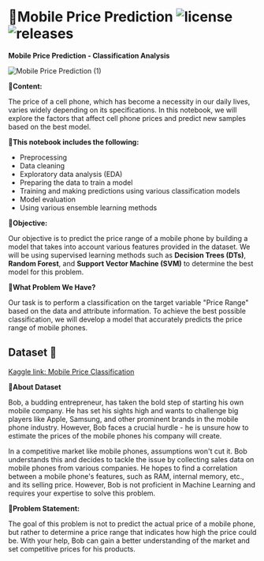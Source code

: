 # 📱Mobile Price Prediction ![license](https://img.shields.io/github/license/alifrmf/Country-Profiling-Using-PCA-and-Clustering.svg) ![releases](https://img.shields.io/github/release/alifrmf/Country-Profiling-Using-PCA-and-Clustering.svg)

**Mobile Price Prediction - Classification Analysis**

![Mobile Price Prediction (1)](https://user-images.githubusercontent.com/105715834/233460210-ecc98641-03a6-45c7-9e22-57d2872d5699.gif)

**📱Content:** 

The price of a cell phone, which has become a necessity in our daily lives, varies widely depending on its specifications. In this notebook, we will explore the factors that affect cell phone prices and predict new samples based on the best model.

**📱This notebook includes the following:**

- Preprocessing
- Data cleaning
- Exploratory data analysis (EDA)
- Preparing the data to train a model
- Training and making predictions using various classification models
- Model evaluation
- Using various ensemble learning methods
    
**📱Objective:**   
    
Our objective is to predict the price range of a mobile phone by building a model that takes into account various features provided in the dataset. We will be using supervised learning methods such as **Decision Trees (DTs)**, **Random Forest**, and **Support Vector Machine (SVM)** to determine the best model for this problem.

**📱What Problem We Have?**
    
Our task is to perform a classification on the target variable "Price Range" based on the data and attribute information. To achieve the best possible classification, we will develop a model that accurately predicts the price range of mobile phones.


## Dataset 📔

[Kaggle link: Mobile Price Classification](https://www.kaggle.com/datasets/iabhishekofficial/mobile-price-classification?select=train.csv)

**📔About Dataset**

Bob, a budding entrepreneur, has taken the bold step of starting his own mobile company. He has set his sights high and wants to challenge big players like Apple, Samsung, and other prominent brands in the mobile phone industry. However, Bob faces a crucial hurdle - he is unsure how to estimate the prices of the mobile phones his company will create.

In a competitive market like mobile phones, assumptions won't cut it. Bob understands this and decides to tackle the issue by collecting sales data on mobile phones from various companies. He hopes to find a correlation between a mobile phone's features, such as RAM, internal memory, etc., and its selling price. However, Bob is not proficient in Machine Learning and requires your expertise to solve this problem.

**📔Problem Statement:**

The goal of this problem is not to predict the actual price of a mobile phone, but rather to determine a price range that indicates how high the price could be. With your help, Bob can gain a better understanding of the market and set competitive prices for his products.
